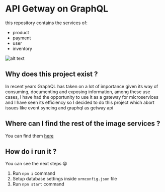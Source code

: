 # API Getway on GraphQL 

this repository contains the services of:

- product
- payment
- user
- inventory

![alt text](https://firebasestorage.googleapis.com/v0/b/functionsapp-c91fb.appspot.com/o/image.png?alt=media&token=4234be1e-b3c8-4c43-b6ce-b0f6649299c8)

## Why does this project exist ?

In recent years GraphQL has taken on a lot of importance given its way of consuming, documenting and exposing information, among these use cases, I have had the opportunity to use it as a gateway for microservices and I have seen its efficiency so I decided to do this project which abort issues like event syncing and graphql as getway api
  
## Where can I find the rest of the image services ?

You can find them [here](https://github.com/p-jacobo2012240/microservices-with-gql)

##  How do i run it ?

You can see the next steps 😁

1. Run `npm i` command
2. Setup database settings inside `ormconfig.json` file
3. Run `npm start` command
